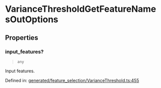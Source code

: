 # VarianceThresholdGetFeatureNamesOutOptions

## Properties

### input\_features?

> `any`

Input features.

Defined in:  [generated/feature\_selection/VarianceThreshold.ts:455](https://github.com/transitive-bullshit/scikit-learn-ts/blob/92ab806/packages/sklearn/src/generated/feature_selection/VarianceThreshold.ts#L455)
